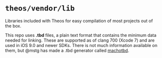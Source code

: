 # `theos/vendor/lib`
Libraries included with Theos for easy compilation of most projects out of the box.

This repo uses **.tbd** files, a plain text format that contains the minimum data needed for linking. These are supported as of clang 700 (Xcode 7) and are used in iOS 9.0 and newer SDKs. There is not much information available on them, but @mstg has made a .tbd generator called [machotbd](https://github.com/mstg/machotbd).
